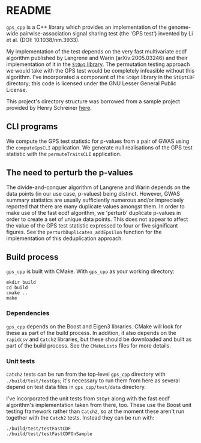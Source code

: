 # README

`gps_cpp` is a C++ library which provides an implementation of the genome-wide pairwise-association signal sharing test (the 'GPS test') invented by Li et al. (DOI: 10.1038/nm.3933).

My implementation of the test depends on the very fast multivariate ecdf algorithm published by Langrene and Warin (arXiv:2005.03246) and their implementation of it in the [`StOpt` library](https://gitlab.com/stochastic-control/StOpt). The permutation testing approach we would take with the GPS test would be completely infeasible without this algorithm. I've incorporated a component of the `StOpt` library in the `StOptCDF` directory; this code is licensed under the GNU Lesser General Public License.

This project's directory structure was borrowed from a sample project provided by Henry Schreiner [here](https://gitlab.com/CLIUtils/modern-cmake/-/tree/master/examples/extended-project).

## CLI programs

We compute the GPS test statistic for p-values from a pair of GWAS using the `computeGpsCLI` application. We generate null realisations of the GPS test statistic with the `permuteTraitsCLI` application.

## The need to perturb the p-values

The divide-and-conquer algorithm of Langrene and Warin depends on the data points (in our use case, p-values) being distinct. However, GWAS summary statistics are usually sufficiently numerous and/or imprecisely reported that there are many duplicate values amongst them. In order to make use of the fast ecdf algorithm, we 'perturb' duplicate p-values in order to create a set of unique data points. This does not appear to affect the value of the GPS test statistic expressed to four or five significant figures. See the `perturbDuplicates_addEpsilon` function for the implementation of this deduplication approach.

## Build process

`gps_cpp` is built with CMake. With `gps_cpp` as your working directory:

```
mkdir build
cd build
cmake ..
make
```

### Dependencies

`gps_cpp` depends on the Boost and Eigen3 libraries. CMake will look for these as part of the build process. In addition, it also depends on the `rapidcsv` and `Catch2` libraries, but these should be downloaded and built as part of the build process. See the `CMakeLists` files for more details.

### Unit tests

`Catch2` tests can be run from the top-level `gps_cpp` directory with `./build/test/testGps`; it's necessary to run them from here as several depend on test data files in `gps_cpp/test/data` directory.

I've incorporated the unit tests from `StOpt` along with the fast ecdf algorithm's implementation taken from there, too. These use the Boost unit testing framework rather than `Catch2`, so at the moment these aren't run together with the `Catch2` tests. Instead they can be run with:

```
./build/test/testFastCDF
./build/test/testFastCDFOnSample
```


